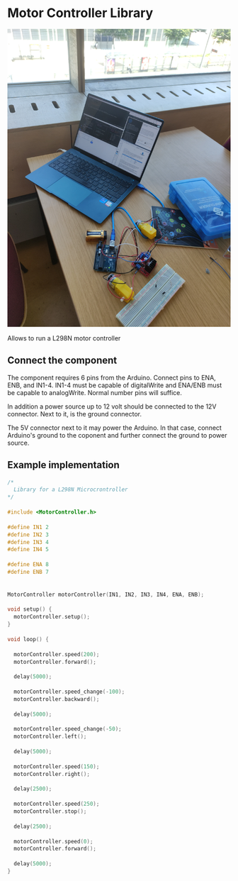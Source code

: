 # Motor Controller Library

![Motor Controller setup](./motorcontroller.jpg)

Allows to run a L298N motor controller

## Connect the component
The component requires 6 pins from the Arduino.
Connect pins to ENA, ENB, and IN1-4. 
IN1-4 must be capable of digitalWrite and ENA/ENB must be capable to analogWrite. Normal number pins will suffice.

In addition a power source up to 12 volt should be connected to the 12V connector. Next to it, is the ground connector.

The 5V connector next to it may power the Arduino. In that case, connect Arduino's ground to the coponent and further connect the ground to power source.

## Example implementation

```C
/*
  Library for a L298N Microcrontroller
*/

#include <MotorController.h>

#define IN1 2
#define IN2 3
#define IN3 4
#define IN4 5

#define ENA 8
#define ENB 7


MotorController motorController(IN1, IN2, IN3, IN4, ENA, ENB);

void setup() {
  motorController.setup();
}

void loop() {

  motorController.speed(200);
  motorController.forward();

  delay(5000);

  motorController.speed_change(-100);
  motorController.backward();

  delay(5000);
  
  motorController.speed_change(-50);
  motorController.left();
  
  delay(5000);
  
  motorController.speed(150);
  motorController.right();
  
  delay(2500);

  motorController.speed(250);
  motorController.stop();
  
  delay(2500);

  motorController.speed(0);
  motorController.forward();

  delay(5000);
}
```
